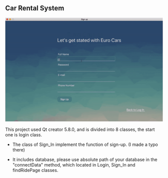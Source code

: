 ## Car Rental System

  <img src = "https://github.com/blue-moon02/Car-Rental-System/blob/master/presentation_.gif" width = "600px" />


This project used Qt creator 5.8.0, and is divided into 8 classes, the start one is login class.


- The class of Sign_In implement the function of  sign-up. (I made a typo there)

- It includes database, please use absolute path of your database in the "connectData" method, which located in Login, Sign_In and findRidePage classes.
